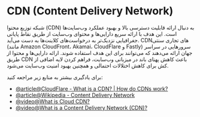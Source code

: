 # CDN (Content Delivery Network)

شبکه توزیع محتوا (CDN) به دنبال ارائه قابلیت دسترسی بالا و بهبود عملکرد وب‌سایت‌ها است. این هدف با ارائه سریع دارایی‌ها و محتوای وب‌سایت از طریق نقاط پایانی جغرافیایی نزدیک‌تر به درخواست‌های کلاینت‌ها به دست می‌آید.
CDNهای تجاری سنتی (مانند Amazon CloudFront، Akamai، CloudFlare و Fastly) سرورهایی در سراسر جهان ارائه می‌دهند که می‌توانند برای این هدف استفاده شوند.
ارائه دارایی‌ها و محتوا از طریق CDN باعث کاهش پهنای باند در میزبانی وب‌سایت، فراهم کردن لایه اضافی از کش برای کاهش اختلالات احتمالی و همچنین بهبود امنیت وب‌سایت می‌شود.

برای یادگیری بیشتر به منابع زیر مراجعه کنید:

- [@article@CloudFlare - What is a CDN? | How do CDNs work?](https://www.cloudflare.com/en-ca/learning/cdn/what-is-a-cdn/)
- [@article@Wikipedia - Content Delivery Network](https://en.wikipedia.org/wiki/Content_delivery_network)
- [@video@What is Cloud CDN?](https://www.youtube.com/watch?v=841kyd_mfH0)
- [@video@What is a Content Delivery Network (CDN)?](https://www.youtube.com/watch?v=Bsq5cKkS33I)
